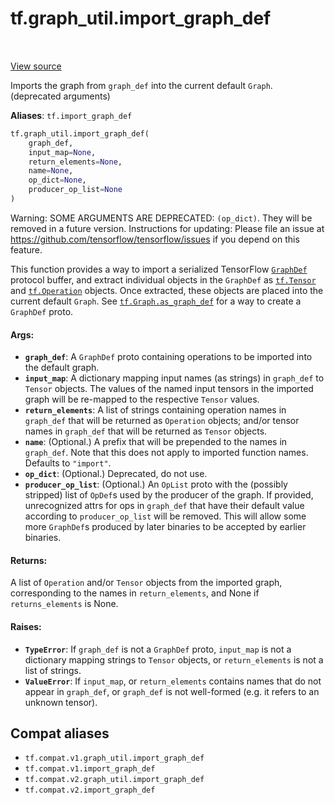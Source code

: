<div itemscope itemtype="http://developers.google.com/ReferenceObject">
<meta itemprop="name" content="tf.graph_util.import_graph_def" />
<meta itemprop="path" content="Stable" />
</div>

# tf.graph_util.import_graph_def

<!-- Insert buttons and diff -->

<table class="tfo-notebook-buttons tfo-api" align="left">
</table>

<a target="_blank" href="/code/stable/tensorflow/python/framework/importer.py">View source</a>



Imports the graph from `graph_def` into the current default `Graph`. (deprecated arguments)

**Aliases**: `tf.import_graph_def`

``` python
tf.graph_util.import_graph_def(
    graph_def,
    input_map=None,
    return_elements=None,
    name=None,
    op_dict=None,
    producer_op_list=None
)
```



<!-- Placeholder for "Used in" -->

Warning: SOME ARGUMENTS ARE DEPRECATED: `(op_dict)`. They will be removed in a future version.
Instructions for updating:
Please file an issue at https://github.com/tensorflow/tensorflow/issues if you depend on this feature.

This function provides a way to import a serialized TensorFlow
[`GraphDef`](https://www.tensorflow.org/code/tensorflow/core/framework/graph.proto)
protocol buffer, and extract individual objects in the `GraphDef` as
<a href="../../tf/Tensor.md"><code>tf.Tensor</code></a> and <a href="../../tf/Operation.md"><code>tf.Operation</code></a> objects. Once extracted,
these objects are placed into the current default `Graph`. See
<a href="../../tf/Graph.md#as_graph_def"><code>tf.Graph.as_graph_def</code></a> for a way to create a `GraphDef`
proto.

#### Args:


* <b>`graph_def`</b>: A `GraphDef` proto containing operations to be imported into
  the default graph.
* <b>`input_map`</b>: A dictionary mapping input names (as strings) in `graph_def`
  to `Tensor` objects. The values of the named input tensors in the
  imported graph will be re-mapped to the respective `Tensor` values.
* <b>`return_elements`</b>: A list of strings containing operation names in
  `graph_def` that will be returned as `Operation` objects; and/or
  tensor names in `graph_def` that will be returned as `Tensor` objects.
* <b>`name`</b>: (Optional.) A prefix that will be prepended to the names in
  `graph_def`. Note that this does not apply to imported function names.
  Defaults to `"import"`.
* <b>`op_dict`</b>: (Optional.) Deprecated, do not use.
* <b>`producer_op_list`</b>: (Optional.) An `OpList` proto with the (possibly stripped)
  list of `OpDef`s used by the producer of the graph. If provided,
  unrecognized attrs for ops in `graph_def` that have their default value
  according to `producer_op_list` will be removed. This will allow some more
  `GraphDef`s produced by later binaries to be accepted by earlier binaries.


#### Returns:

A list of `Operation` and/or `Tensor` objects from the imported graph,
corresponding to the names in `return_elements`,
and None if `returns_elements` is None.



#### Raises:


* <b>`TypeError`</b>: If `graph_def` is not a `GraphDef` proto,
  `input_map` is not a dictionary mapping strings to `Tensor` objects,
  or `return_elements` is not a list of strings.
* <b>`ValueError`</b>: If `input_map`, or `return_elements` contains names that
  do not appear in `graph_def`, or `graph_def` is not well-formed (e.g.
  it refers to an unknown tensor).

## Compat aliases

* `tf.compat.v1.graph_util.import_graph_def`
* `tf.compat.v1.import_graph_def`
* `tf.compat.v2.graph_util.import_graph_def`
* `tf.compat.v2.import_graph_def`

